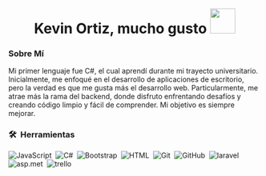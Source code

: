 <h1 align="center"> Kevin Ortiz, mucho gusto <img src="https://i.giphy.com/media/v1.Y2lkPTc5MGI3NjExM2IwNGl0c3c5ZHh5OTdqYXBwMnB3bno2bWxrOHBnaHl3M3ZkdTl6byZlcD12MV9pbnRlcm5hbF9naWZfYnlfaWQmY3Q9cw/KicuZfamDOP0k7AyxI/giphy.gif" width="50"></h1>

###  Sobre Mí
Mi primer lenguaje fue C#, el cual aprendí durante mi trayecto universitario. Inicialmente, me enfoqué en el desarrollo de aplicaciones de escritorio, pero la verdad es que me gusta más el desarrollo web. Particularmente, me atrae más la rama del backend, donde disfruto enfrentando desafíos y creando código limpio y fácil de comprender. Mi objetivo es siempre mejorar.

### 🛠 &nbsp;Herramientas
![JavaScript](https://img.shields.io/badge/-JavaScript-05122A?style=flat&logo=javascript)&nbsp;
![C#](https://img.shields.io/badge/-csharp-05122A?style=flat&logo=C%2B%2B&logoColor=563D7C)&nbsp;
![Bootstrap](https://img.shields.io/badge/-Bootstrap-05122A?style=flat&logo=bootstrap&logoColor=563D7C)&nbsp;
![HTML](https://img.shields.io/badge/-HTML-05122A?style=flat&logo=HTML5)&nbsp;
![Git](https://img.shields.io/badge/-Git-05122A?style=flat&logo=git)&nbsp;
![GitHub](https://img.shields.io/badge/-GitHub-05122A?style=flat&logo=github)&nbsp;
![laravel](https://img.shields.io/badge/Laravel-FF2D20?style=style=flat&logo&logo=laravel&logoColor=white)&nbsp;
![asp.met](https://img.shields.io/badge/ASP.NET-blueviolet)&nbsp;
![trello](https://shields.io/badge/Trello-blue?logo=Trello&style=flat)&nbsp;

